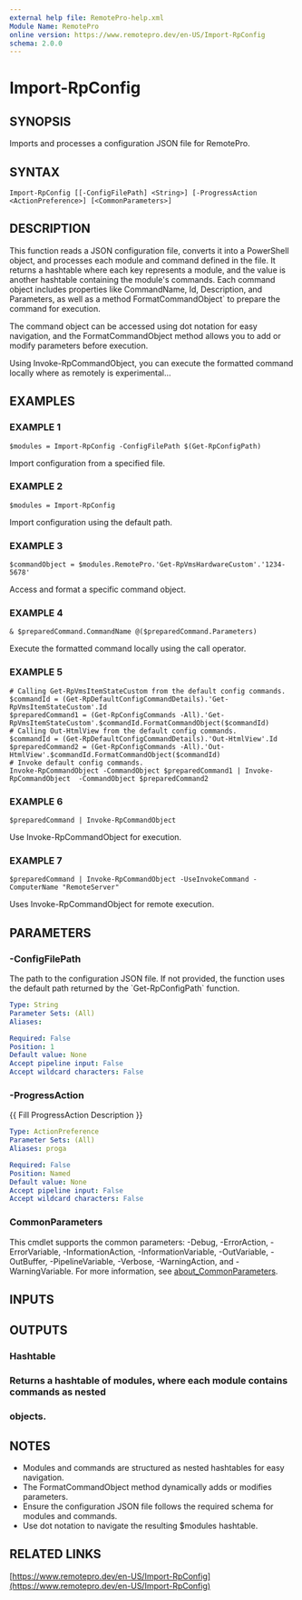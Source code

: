 ```yaml
---
external help file: RemotePro-help.xml
Module Name: RemotePro
online version: https://www.remotepro.dev/en-US/Import-RpConfig
schema: 2.0.0
---
```


# Import-RpConfig

## SYNOPSIS
Imports and processes a configuration JSON file for RemotePro.

## SYNTAX

```
Import-RpConfig [[-ConfigFilePath] <String>] [-ProgressAction <ActionPreference>] [<CommonParameters>]
```

## DESCRIPTION
This function reads a JSON configuration file, converts it into a PowerShell
object, and processes each module and command defined in the file.
It returns a
hashtable where each key represents a module, and the value is another hashtable
containing the module's commands.
Each command object includes properties like
CommandName, Id, Description, and Parameters, as well as a method
FormatCommandObject\` to prepare the command for execution.

The command object can be accessed using dot notation for easy navigation, and
the FormatCommandObject method allows you to add or modify parameters before
execution.

Using Invoke-RpCommandObject, you can execute the formatted command locally where
as remotely is experimental...

## EXAMPLES

### EXAMPLE 1
```
$modules = Import-RpConfig -ConfigFilePath $(Get-RpConfigPath)
```

Import configuration from a specified file.

### EXAMPLE 2
```
$modules = Import-RpConfig
```

Import configuration using the default path.

### EXAMPLE 3
```
$commandObject = $modules.RemotePro.'Get-RpVmsHardwareCustom'.'1234-5678'
```

Access and format a specific command object.

### EXAMPLE 4
```
& $preparedCommand.CommandName @($preparedCommand.Parameters)
```

Execute the formatted command locally using the call operator.

### EXAMPLE 5
```
# Calling Get-RpVmsItemStateCustom from the default config commands.
$commandId = (Get-RpDefaultConfigCommandDetails).'Get-RpVmsItemStateCustom'.Id
$preparedCommand1 = (Get-RpConfigCommands -All).'Get-RpVmsItemStateCustom'.$commandId.FormatCommandObject($commandId)
# Calling Out-HtmlView from the default config commands.
$commandId = (Get-RpDefaultConfigCommandDetails).'Out-HtmlView'.Id
$preparedCommand2 = (Get-RpConfigCommands -All).'Out-HtmlView'.$commandId.FormatCommandObject($commandId)
# Invoke default config commands.
Invoke-RpCommandObject -CommandObject $preparedCommand1 | Invoke-RpCommandObject  -CommandObject $preparedCommand2
```

### EXAMPLE 6
```
$preparedCommand | Invoke-RpCommandObject
```

Use Invoke-RpCommandObject for execution.

### EXAMPLE 7
```
$preparedCommand | Invoke-RpCommandObject -UseInvokeCommand -ComputerName "RemoteServer"
```

Uses Invoke-RpCommandObject for remote execution.

## PARAMETERS

### -ConfigFilePath
The path to the configuration JSON file.
If not provided, the function uses the
default path returned by the \`Get-RpConfigPath\` function.

```yaml
Type: String
Parameter Sets: (All)
Aliases:

Required: False
Position: 1
Default value: None
Accept pipeline input: False
Accept wildcard characters: False
```

### -ProgressAction
{{ Fill ProgressAction Description }}

```yaml
Type: ActionPreference
Parameter Sets: (All)
Aliases: proga

Required: False
Position: Named
Default value: None
Accept pipeline input: False
Accept wildcard characters: False
```

### CommonParameters
This cmdlet supports the common parameters: -Debug, -ErrorAction, -ErrorVariable, -InformationAction, -InformationVariable, -OutVariable, -OutBuffer, -PipelineVariable, -Verbose, -WarningAction, and -WarningVariable. For more information, see [about_CommonParameters](http://go.microsoft.com/fwlink/?LinkID=113216).

## INPUTS

## OUTPUTS

### Hashtable
### Returns a hashtable of modules, where each module contains commands as nested
### objects.
## NOTES
- Modules and commands are structured as nested hashtables for easy navigation.
- The FormatCommandObject method dynamically adds or modifies parameters.
- Ensure the configuration JSON file follows the required schema for modules and
  commands.
- Use dot notation to navigate the resulting $modules hashtable.

## RELATED LINKS

[https://www.remotepro.dev/en-US/Import-RpConfig](https://www.remotepro.dev/en-US/Import-RpConfig)

